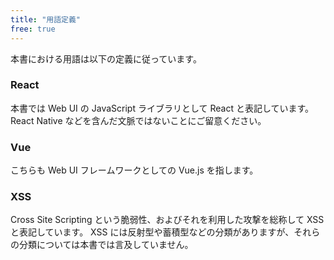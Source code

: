 ```yaml
---
title: "用語定義"
free: true
---
```


本書における用語は以下の定義に従っています。

### React

本書では Web UI の JavaScript ライブラリとして React と表記しています。
React Native などを含んだ文脈ではないことにご留意ください。

### Vue

こちらも Web UI フレームワークとしての Vue.js を指します。

### XSS

Cross Site Scripting という脆弱性、およびそれを利用した攻撃を総称して XSS と表記しています。
XSS には反射型や蓄積型などの分類がありますが、それらの分類については本書では言及していません。
